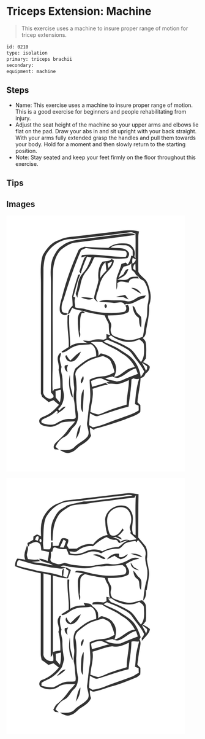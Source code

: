 # Triceps Extension: Machine
> This exercise uses a machine to insure proper range of motion for tricep extensions.

``` 
id: 0210 
type: isolation 
primary: triceps brachii 
secondary:  
equipment: machine 
``` 

## Steps

 - Name: This exercise uses a machine to insure proper range of motion. This is a good exercise for beginners and people rehabilitating from injury.
 - Adjust the seat height of the machine so your upper arms and elbows lie flat on the pad. Draw your abs in and sit upright with your back straight. With your arms fully extended grasp the handles and pull them towards your body. Hold for a moment and then slowly return to the starting position.
 - Note: Stay seated and keep your feet firmly on the floor throughout this exercise.

## Tips


## Images

![](./../svg/0210-relaxation.svg)

![](./../svg/0210-tension.svg)
